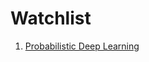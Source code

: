 # Watchlist

1. [Probabilistic Deep Learning](https://www.manning.com/books/probabilistic-deep-learning-with-python?utm_source=facebook&utm_medium=social&utm_campaign=book_probabilisticdeeplearningwithpython&utm_content=promo)
